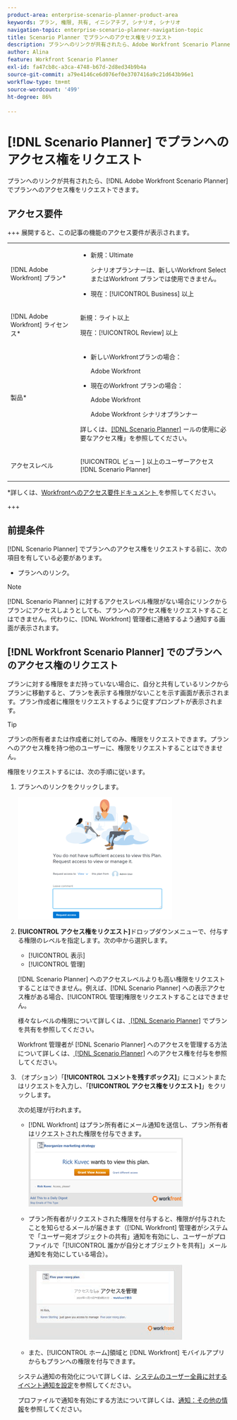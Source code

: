 ```yaml
---
product-area: enterprise-scenario-planner-product-area
keywords: プラン, 権限, 共有, イニシアチブ, シナリオ, シナリオ
navigation-topic: enterprise-scenario-planner-navigation-topic
title: Scenario Planner でプランへのアクセス権をリクエスト
description: プランへのリンクが共有されたら、Adobe Workfront Scenario Planner でプランへのアクセス権をリクエストできます。
author: Alina
feature: Workfront Scenario Planner
exl-id: fa47cb8c-a3ca-4748-b67d-2d8ed34b9b4a
source-git-commit: a79e4146ce6d076ef0e3707416a9c21d643b96e1
workflow-type: tm+mt
source-wordcount: '499'
ht-degree: 86%

---
```


# [!DNL Scenario Planner] でプランへのアクセス権をリクエスト

プランへのリンクが共有されたら、[!DNL Adobe Workfront Scenario Planner] でプランへのアクセス権をリクエストできます。

## アクセス要件

+++ 展開すると、この記事の機能のアクセス要件が表示されます。

<table style="table-layout:auto"> 
 <col> 
 <col> 
 <tbody> 
  <tr> 
   <td> <p>[!DNL Adobe Workfront] プラン*</p> </td> 
   <td> <ul></li>
   <li><p>新規：Ultimate </p></li>
   <p>シナリオプランナーは、新しいWorkfront Select またはWorkfront プランでは使用できません。 </p>
   <li><p>現在：[!UICONTROL Business] 以上</p></ul>
   </td> 
  </tr> 
  <tr> 
   <td> <p>[!DNL Adobe Workfront] ライセンス*</p> </td> 
   <td> <p>新規：ライト以上</p> 
   <p>現在：[!UICONTROL Review] 以上</p> </td> 
  </tr> 
  <tr> 
   <td>製品* </td> 
   <td> <ul><li><p>新しいWorkfrontプランの場合：</p><p> Adobe Workfront</li></p>
   <li><p>現在のWorkfront プランの場合： </p>
   <p>Adobe Workfront</p> <p>Adobe Workfront シナリオプランナー</p></li></ul>

<p>詳しくは、<a href="../scenario-planner/access-needed-to-use-sp.md" class="MCXref xref">[!DNL Scenario Planner]</a> ールの使用に必要なアクセス権」を参照してください。 </p> </td> 
  </tr> 
  <tr data-mc-conditions=""> 
   <td>アクセスレベル </td> 
   <td>  <p>[!UICONTROL ビュー ] 以上のユーザーアクセス [!DNL Scenario Planner]</p>  </td> 
  </tr>
 </tbody> 
</table>

*詳しくは、[Workfrontへのアクセス要件ドキュメント ](/help/quicksilver/administration-and-setup/add-users/access-levels-and-object-permissions/access-level-requirements-in-documentation.md) を参照してください。

+++

## 前提条件

[!DNL Scenario Planner] でプランへのアクセス権をリクエストする前に、次の項目を有している必要があります。

* プランへのリンク。

>[!NOTE]
>
>[!DNL Scenario Planner] に対するアクセスレベル権限がない場合にリンクからプランにアクセスしようとしても、プランへのアクセス権をリクエストすることはできません。代わりに、[!DNL Workfront] 管理者に連絡するよう通知する画面が表示されます。

## [!DNL Workfront Scenario Planner] でのプランへのアクセス権のリクエスト

プランに対する権限をまだ持っていない場合に、自分と共有しているリンクからプランに移動すると、プランを表示する権限がないことを示す画面が表示されます。プラン作成者に権限をリクエストするように促すプロンプトが表示されます。

>[!TIP]
>
>プランの所有者または作成者に対してのみ、権限をリクエストできます。プランへのアクセス権を持つ他のユーザーに、権限をリクエストすることはできません。

権限をリクエストするには、次の手順に従います。

1. プランへのリンクをクリックします。

   ![](assets/request-access-to-plan-350x277.png)

1. **[!UICONTROL アクセス権をリクエスト]**&#x200B;ドロップダウンメニューで、付与する権限のレベルを指定します。次の中から選択します。

   * [!UICONTROL 表示]
   * [!UICONTROL 管理]

   [!DNL Scenario Planner] へのアクセスレベルよりも高い権限をリクエストすることはできません。例えば、[!DNL Scenario Planner] への表示アクセス権がある場合、[!UICONTROL 管理]権限をリクエストすることはできません。

   様々なレベルの権限について詳しくは、[ [!DNL Scenario Planner]](../scenario-planner/share-a-plan.md) でプランを共有を参照してください。

   Workfront 管理者が [!DNL Scenario Planner] へのアクセスを管理する方法について詳しくは、[ [!DNL Scenario Planner]](../administration-and-setup/add-users/configure-and-grant-access/grant-access-sp.md) へのアクセス権を付与を参照してください。

1. （オプション）「**[!UICONTROL コメントを残すボックス]**」にコメントまたはリクエストを入力し、「**[!UICONTROL アクセス権をリクエスト]**」をクリックします。

   次の処理が行われます。

   * [!DNL Workfront] はプラン所有者にメール通知を送信し、プラン所有者はリクエストされた権限を付与できます。\
     ![](assets/request-access-to-plan-email-350x156.png)

   * プラン所有者がリクエストされた権限を付与すると、権限が付与されたことを知らせるメールが届きます（[!DNL Workfront] 管理者がシステムで「ユーザー宛オブジェクトの共有」通知を有効にし、ユーザーがプロファイルで「[!UICONTROL 誰かが自分とオブジェクトを共有]」メール通知を有効にしている場合）。

     ![](assets/access-granted-to-plan-email-350x172.png)

   * また、[!UICONTROL ホーム]領域と [!DNL Workfront] モバイルアプリからもプランへの権限を付与できます。

   システム通知の有効化について詳しくは、[システムのユーザー全員に対するイベント通知を設定](../administration-and-setup/manage-workfront/emails/configure-event-notifications-for-everyone-in-the-system.md)を参照してください。

   プロファイルで通知を有効にする方法について詳しくは、[通知：その他の情報](../workfront-basics/using-notifications/notifications-misc-information.md)を参照してください。
